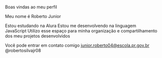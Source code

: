 Boas vindas ao meu perfil

Meu nome é Roberto Junior

Estou estudando na Alura
Estou me desenvolvendo na linguagem JavaScript
Utilizo esse espaço para minha organização e compartilhamento dos meu projetos desenvolvidos

Você pode entrar em contato comigo
junior.roberto04@escola.pr.gov.br
@robertosilvajr08
